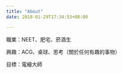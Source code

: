 ```yaml
---
title: "About"
date: 2018-01-29T17:34:53+08:00

---
```


職業：NEET、肥宅、菸酒生

興趣：ACG、桌球、思考（關於任何有趣的事物）

目標：電繪大師


